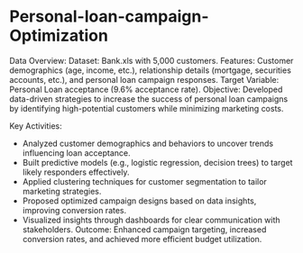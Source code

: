 # Personal-loan-campaign-Optimization

Data Overview:
Dataset: Bank.xls with 5,000 customers.
Features: Customer demographics (age, income, etc.), relationship details (mortgage, securities accounts, etc.), and personal loan campaign responses.
Target Variable: Personal Loan acceptance (9.6% acceptance rate).
Objective: Developed data-driven strategies to increase the success of personal loan campaigns by identifying high-potential customers while minimizing marketing costs.

Key Activities:
- Analyzed customer demographics and behaviors to uncover trends influencing loan acceptance.
- Built predictive models (e.g., logistic regression, decision trees) to target likely responders effectively.
- Applied clustering techniques for customer segmentation to tailor marketing strategies.
- Proposed optimized campaign designs based on data insights, improving conversion rates.
- Visualized insights through dashboards for clear communication with stakeholders.
Outcome:
Enhanced campaign targeting, increased conversion rates, and achieved more efficient budget utilization.
